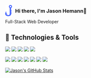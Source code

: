 <img src="j.png"
     alt="Jason Logo"
     style="float: left; margin-right: 10px;" />
     


### Hi there, I'm Jason Hemann👋
Full-Stack Web Developer

## 🔧 Technologies & Tools
![](https://img.shields.io/badge/Code-JavaScript-informational?style=flat&logo=javascript&logoColor=white&color=F7DF1E)
![](https://img.shields.io/badge/Code-React-informational?style=flat&logo=react&logoColor=white&color=0088CC)
![](https://img.shields.io/badge/Code-Redux-informational?style=flat&logo=redux&logoColor=white&color=764ABC)
![](https://img.shields.io/badge/Code-Node.js-informational?style=flat&logo=node.js&logoColor=white&color=339933)
![](https://img.shields.io/badge/Code-Python-informational?style=flat&logo=python&logoColor=white&color=3776AB)


![](https://img.shields.io/badge/Tools-PostgreSQL-informational?style=flat&logo=postgresql&logoColor=white&color=336791)
![](https://img.shields.io/badge/Styling-Sass-informational?style=flat&logo=sass&logoColor=white&color=CC6699)
![](https://img.shields.io/badge/Styling-Bootstrap-informational?style=flat&logo=bootstrap&logoColor=white&color=563D7C)
![](https://img.shields.io/badge/Styling-MaterialUI-informational?style=flat&logo=material-ui&logoColor=white&color=0081CB)
![](https://img.shields.io/badge/Deployment-Heroku-informational?style=flat&logo=heroku&logoColor=white&color=430098)
![](https://img.shields.io/badge/Deployment-Netlify-informational?style=flat&logo=netlify&logoColor=white&color=00C7B7)
![](https://img.shields.io/badge/Deployment-AWS_Amplify-informational?style=flat&logo=amazon-aws&logoColor=white&color=232F3E)


<a href="https://github.com/JasonRHemann/JasonRHemann">
  <img align="center" src="https://github-readme-stats.vercel.app/api?username=JasonRHemann&show_icons=true&line_height=27&count_private=true&title_color=ffffff&text_color=c9cacc&icon_color=2bbc8a&bg_color=1d1f21" alt="Jason's GitHub Stats" />
</a>




